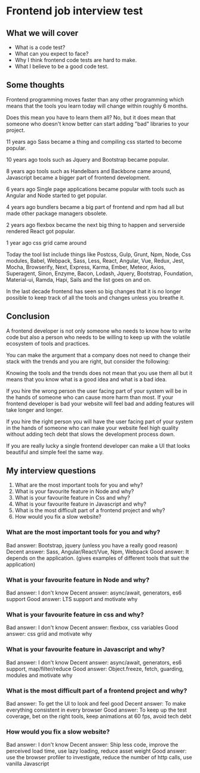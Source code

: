 # Frontend job interview test

## What we will cover

* What is a code test?
* What can you expect to face?
* Why I think frontend code tests are hard to make.
* What I believe to be a good code test.


## Some thoughts

Frontend programming moves faster than any other programming which means
that the tools you learn today will change within roughly 6 months.

Does this mean you have to learn them all?
No, but it does mean that someone who doesn't know better can start adding "bad" libraries to your project.


11 years ago Sass became a thing and compiling css started to become popular.

10 years ago tools such as Jquery and Bootstrap became popular.

8 years ago tools such as Handelbars and Backbone came around,
Javascript became a bigger part of frontend development.

6 years ago Single page applications became popular with tools such as Angular
and Node started to get popular.

4 years ago bundlers became a big part of frontend and npm
had all but made other package managers obsolete.

2 years ago flexbox became the next big thing to happen and
serverside rendered React got popular.

1 year ago css grid came around


Today the tool list include things like Postcss, Gulp, Grunt, Npm, 
Node, Css modules, Babel, Webpack, Sass, Less, React, Angular, Vue, Redux,
Jest, Mocha, Browserify, Next, Express, Karma, Ember, Meteor,
Axios, Superagent, Sinon, Enzyme, Bacon, Lodash, Jquery, Bootstrap,
Foundation, Material-ui, Ramda, Hapi, Sails and the list goes on and on.

In the last decade frontend has seen so big changes that it is no longer
possible to keep track of all the tools and changes unless you breathe it.


## Conclusion

A frontend developer is not only someone who needs to know how to write code
but also a person who needs to be willing to keep up with the volatile
ecosystem of tools and practices.

You can make the argument that a company does not need to change their stack
with the trends and you are right, but consider the following:

Knowing the tools and the trends does not mean that you use them all but it means
that you know what is a good idea and what is a bad idea.

If you hire the wrong person the user facing part of your system will be in
the hands of someone who can cause more harm than most.
If your frontend developer is bad your website will feel bad and adding features will take longer and longer.

If you hire the right person you will have the user facing part of your system
in the hands of someone who can make your website feel high quality without
adding tech debt that slows the development process down.

If you are really lucky a single frontend developer can make a UI
that looks beautiful and simple feel the same way.


## My interview questions

1. What are the most important tools for you and why?
2. What is your favourite feature in Node and why?
3. What is your favourite feature in Css and why?
4. What is your favourite feature in Javascript and why?
5. What is the most difficult part of a frontend project and why?
6. How would you fix a slow website?


### What are the most important tools for you and why?

Bad answer: Bootstrap, jquery (unless you have a really good reason)
Decent answer: Sass, Angular/React/Vue, Npm, Webpack
Good answer: It depends on the application. (gives examples of different tools that suit the application)


### What is your favourite feature in Node and why?

Bad answer: I don't know
Decent answer: async/await, generators, es6 support
Good answer: LTS support and motivate why


### What is your favourite feature in css and why?

Bad answer: I don't know
Decent answer: flexbox, css variables
Good answer: css grid and motivate why


### What is your favourite feature in Javascript and why?

Bad answer: I don't know
Decent answer: async/await, generators, es6 support, map/filter/reduce
Good answer: Object.freeze, fetch, guarding, modules and motivate why


### What is the most difficult part of a frontend project and why?

Bad answer: To get the UI to look and feel good
Decent answer: To make everything consistent in every browser
Good answer: To keep up the test coverage, bet on the right tools, keep animations at 60 fps, avoid tech debt


### How would you fix a slow website?

Bad answer: I don't know
Decent answer: Ship less code, improve the perceived load time, use lazy loading, reduce asset weight
Good answer: use the browser profiler to investigate, reduce the number of http calls, use vanilla Javascript
